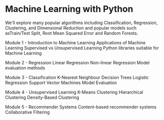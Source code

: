 # Machine Learning with Python
We'll explore many popular algorithms including Classification, Regression, Clustering, and Dimensional Reduction and popular models such asTrain/Test Split, Root Mean Squared Error and Random Forests.

Module 1 - Introduction to Machine Learning
Applications of Machine Learning
Supervised vs Unsupervised Learning
Python libraries suitable for Machine Learning

Module 2 - Regression
Linear Regression
Non-linear Regression
Model evaluation methods

Module 3 - Classification
K-Nearest Neighbour
Decision Trees
Logistic Regression
Support Vector Machines
Model Evaluation

Module 4 - Unsupervised Learning
K-Means Clustering
Hierarchical Clustering
Density-Based Clustering

Module 5 - Recommender Systems
Content-based recommender systems
Collaborative Filtering
